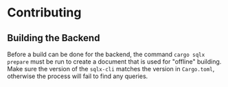 # Contributing

## Building the Backend

Before a build can be done for the backend, the command `cargo sqlx prepare`
must be run to create a document that is used for "offline" building. Make sure
the version of the `sqlx-cli` matches the version in `Cargo.toml`, otherwise
the process will fail to find any queries.
